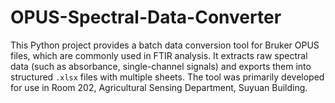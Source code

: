 # OPUS-Spectral-Data-Converter
This Python project provides a batch data conversion tool for Bruker OPUS files, which are commonly used in FTIR analysis.
It extracts raw spectral data (such as absorbance, single-channel signals) and exports them into structured `.xlsx` files with multiple sheets.
The tool was primarily developed for use in Room 202, Agricultural Sensing Department, Suyuan Building.
